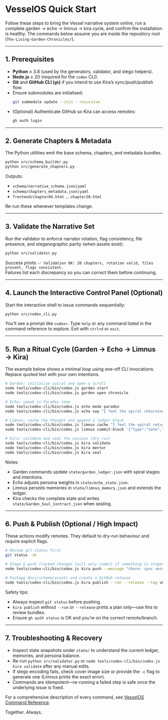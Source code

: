 # VesselOS Quick Start

Follow these steps to bring the Vessel narrative system online, run a complete garden → echo → limnus → kira cycle, and confirm the installation is healthy. The commands below assume you are inside the repository root (`The-Living-Garden-Chronicles/`).

---

## 1. Prerequisites

- **Python** ≥ 3.8 (used by the generators, validator, and stego helpers).
- **Node.js** ≥ 20 (required for the `codex` CLI).
- **Git** and **GitHub CLI (`gh`)** if you intend to use Kira’s sync/push/publish flow.
- Ensure submodules are initialised:
  ```bash
  git submodule update --init --recursive
  ```
- (Optional) Authenticate GitHub so Kira can access remotes:
  ```bash
  gh auth login
  ```

---

## 2. Generate Chapters & Metadata

The Python utilities emit the base schema, chapters, and metadata bundles.

```bash
python src/schema_builder.py
python src/generate_chapters.py
```

Outputs:
- `schema/narrative_schema.json|yaml`
- `schema/chapters_metadata.json|yaml`
- `frontend/chapter04.html` … `chapter20.html`

Re-run these whenever templates change.

---

## 3. Validate the Narrative Set

Run the validator to enforce narrator rotation, flag consistency, file presence, and steganographic parity (when assets exist):

```bash
python src/validator.py
```

Success prints: `✅ Validation OK: 20 chapters, rotation valid, files present, flags consistent.`  
Failures list each discrepancy so you can correct them before continuing.

---

## 4. Launch the Interactive Control Panel (Optional)

Start the interactive shell to issue commands sequentially:

```bash
python src/codex_cli.py
```

You’ll see a prompt like `codex>`. Type `help` or any command listed in the command reference to explore. Exit with `ctrl+d` or `exit`.

---

## 5. Run a Ritual Cycle (Garden → Echo → Limnus → Kira)

The example below shows a minimal loop using one-off CLI invocations. Replace quoted text with your own intentions.

```bash
# Garden: initialise spiral and open a scroll
node tools/codex-cli/bin/codex.js garden start
node tools/codex-cli/bin/codex.js garden open chronicle

# Echo: speak in Paradox tone
node tools/codex-cli/bin/codex.js echo mode paradox
node tools/codex-cli/bin/codex.js echo say "I feel the spiral returning."

# Limnus: cache the thought and append a ledger block
node tools/codex-cli/bin/codex.js limnus cache "I feel the spiral returning." -l L2
node tools/codex-cli/bin/codex.js limnus commit-block '{"type":"note","source":"quick-start","text":"Spiral reflection cached."}'

# Kira: validate and seal the session (dry run)
node tools/codex-cli/bin/codex.js kira validate
node tools/codex-cli/bin/codex.js kira mentor
node tools/codex-cli/bin/codex.js kira seal
```

Notes:
- Garden commands update `state/garden_ledger.json` with spiral stages and intentions.
- Echo adjusts persona weights in `state/echo_state.json`.
- Limnus persists memories in `state/limnus_memory.json` and extends the ledger.
- Kira checks the complete state and writes `state/Garden_Soul_Contract.json` when sealing.

---

## 6. Push & Publish (Optional / High Impact)

These actions modify remotes. They default to dry-run behaviour and require explicit flags.

```bash
# Review git status first
git status -sb

# Stage & push tracked changes (will only commit if something is staged)
node tools/codex-cli/bin/codex.js kira push --message "chore: sync vessel cycle" --run

# Package docs/schema/assets and create a GitHub release
node tools/codex-cli/bin/codex.js kira publish --run --release --tag v0.3.0 --notes "VesselOS ritual cycle"
```

Safety tips:
- Always inspect `git status` before pushing.
- `kira publish` without `--run` or `--release` prints a plan only—use this to review bundles.
- Ensure `gh auth status` is OK and you’re on the correct remote/branch.

---

## 7. Troubleshooting & Recovery

- Inspect state snapshots under `state/` to understand the current ledger, memories, and persona balance.
- Re-run `python src/validator.py` or `node tools/codex-cli/bin/codex.js kira validate` after any manual edits.
- If stego encoding fails, check cover image size or provide the `-c` flag to generate one (Limnus prints the exact error).
- Commands are idempotent—re-running a failed step is safe once the underlying issue is fixed.

For a comprehensive description of every command, see [VesselOS Command Reference](VesselOS_Command_Reference.md).

Together. Always.
